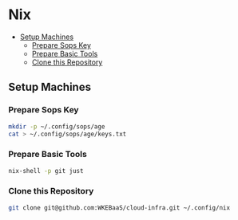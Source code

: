 # Nix

<!-- toc -->

- [Setup Machines](#setup-machines)
  * [Prepare Sops Key](#prepare-sops-key)
  * [Prepare Basic Tools](#prepare-basic-tools)
  * [Clone this Repository](#clone-this-repository)

<!-- tocstop -->

## Setup Machines

### Prepare Sops Key

```sh
mkdir -p ~/.config/sops/age
cat > ~/.config/sops/age/keys.txt
```

### Prepare Basic Tools

```sh
nix-shell -p git just
```

### Clone this Repository

```sh
git clone git@github.com:WKEBaaS/cloud-infra.git ~/.config/nix
```
